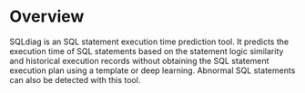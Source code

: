 # Overview<a name="EN-US_TOPIC_0289900425"></a>

SQLdiag is an SQL statement execution time prediction tool. It predicts the execution time of SQL statements based on the statement logic similarity and historical execution records without obtaining the SQL statement execution plan using a template or deep learning. Abnormal SQL statements can also be detected with this tool.
